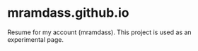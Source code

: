 # mramdass.github.io

Resume for my account (mramdass).
This project is used as an experimental page.
